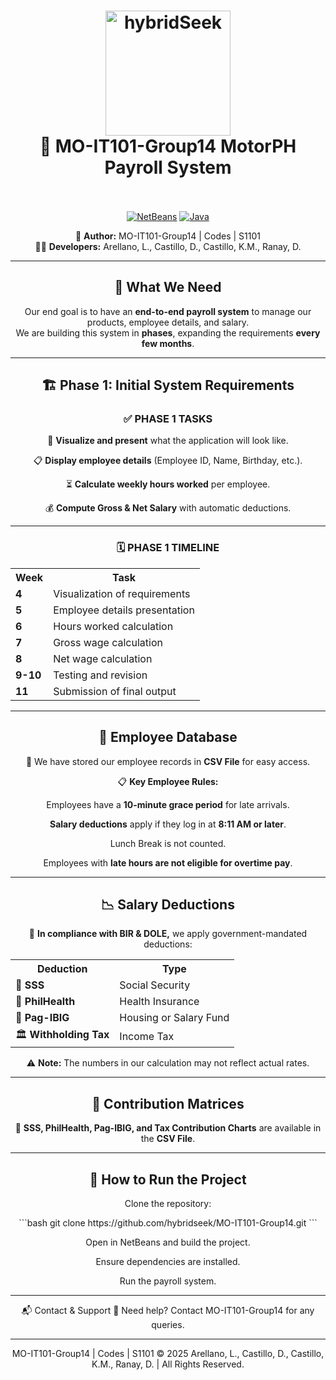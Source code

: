 <h1 align="center">
  <a href="https://metalpulz.com"><img src="https://www.svgrepo.com/show/65722/dollar-coins-stack.svg" alt="hybridSeek" width="200"></a>
  <br>
  🚀 MO-IT101-Group14 MotorPH Payroll System
  <br>
  <br>
</h1>

<p align="center">
  <a href="https://netbeans.apache.org/"><img src="https://img.shields.io/badge/NetBeans-1B6AC6?logo=apache-netbeans&logoColor=white" alt="NetBeans"></a>
  <a href="https://www.oracle.com/java/"><img src="https://img.shields.io/badge/Java-23-blue?logo=java" alt="Java"></a>
</p>

<p align="center">
  👥 <strong>Author:</strong> MO-IT101-Group14 | Codes | S1101<br>
  👨‍💻 <strong>Developers:</strong> Arellano, L., Castillo, D., Castillo, K.M., Ranay, D.
</p>

---

<div align="center">

## 📌 What We Need  
Our end goal is to have an **end-to-end payroll system** to manage our products, employee details, and salary.  
We are building this system in **phases**, expanding the requirements **every few months**.

---

## 🏗️ Phase 1: Initial System Requirements  

### ✅ **PHASE 1 TASKS**  
<p>🎨 <strong>Visualize and present</strong> what the application will look like.</p>
<p>📋 <strong>Display employee details</strong> (Employee ID, Name, Birthday, etc.).</p>
<p>⏳ <strong>Calculate weekly hours worked</strong> per employee.</p>
<p>💰 <strong>Compute Gross & Net Salary</strong> with automatic deductions.</p>
    
---

### 🗓️ **PHASE 1 TIMELINE**
<table align="center">
  <tr>
    <th>Week</th>
    <th>Task</th>
  </tr>
  <tr>
    <td><b>4</b></td>
    <td>Visualization of requirements</td>
  </tr>
  <tr>
    <td><b>5</b></td>
    <td>Employee details presentation</td>
  </tr>
  <tr>
    <td><b>6</b></td>
    <td>Hours worked calculation</td>
  </tr>
  <tr>
    <td><b>7</b></td>
    <td>Gross wage calculation</td>
  </tr>
  <tr>
    <td><b>8</b></td>
    <td>Net wage calculation</td>
  </tr>
  <tr>
    <td><b>9-10</b></td>
    <td>Testing and revision</td>
  </tr>
  <tr>
    <td><b>11</b></td>
    <td>Submission of final output</td>
  </tr>
</table>

---

## 📂 Employee Database
📌 We have stored our employee records in **CSV File** for easy access.  

📋 **Key Employee Rules:**  
<p>Employees have a <strong>10-minute grace period</strong> for late arrivals.</p>
<p><strong>Salary deductions</strong> apply if they log in at <strong>8:11 AM or later</strong>.</p>
<p>Lunch Break is not counted.</p>
<p>Employees with <strong>late hours are not eligible for overtime pay</strong>.</p>  

---

## 📉 Salary Deductions  
💸 **In compliance with BIR & DOLE,** we apply government-mandated deductions:

<table align="center">
  <tr>
    <th>Deduction</th>
    <th>Type</th>
  </tr>
  <tr>
    <td>🏦 <b>SSS</b></td>
    <td>Social Security</td>
  </tr>
  <tr>
    <td>🏥 <b>PhilHealth</b></td>
    <td>Health Insurance</td>
  </tr>
  <tr>
    <td>🏡 <b>Pag-IBIG</b></td>
    <td>Housing or Salary Fund</td>
  </tr>
  <tr>
    <td>🏛 <b>Withholding Tax</b></td>
    <td>Income Tax</td>
  </tr>
</table>

⚠️ **Note:** The numbers in our calculation may not reflect actual rates.

---

## 📌 Contribution Matrices  
🔹 **SSS, PhilHealth, Pag-IBIG, and Tax Contribution Charts** are available in the **CSV File**.

---

## 🚀 How to Run the Project  
Clone the repository:
<center>
  ```bash
  git clone https://github.com/hybridseek/MO-IT101-Group14.git
  ```
</center>
<p>Open in NetBeans and build the project.</p>
<p>Ensure dependencies are installed.</p>
<p>Run the payroll system.</p>

---

📬 Contact & Support
📧 Need help? Contact MO-IT101-Group14 for any queries.

---

MO-IT101-Group14 | Codes | S1101 © 2025 Arellano, L., Castillo, D., Castillo, K.M., Ranay, D. | All Rights Reserved.

</div>
